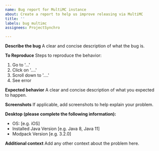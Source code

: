 ```yaml
---
name: Bug report for MultiMC instance
about: Create a report to help us improve releasing via MultiMC
title: ''
labels: bug multimc
assignees: ProjectSynchro

---
```


**Describe the bug**
A clear and concise description of what the bug is.

**To Reproduce**
Steps to reproduce the behavior:
1. Go to '...'
2. Click on '....'
3. Scroll down to '....'
4. See error

**Expected behavior**
A clear and concise description of what you expected to happen.

**Screenshots**
If applicable, add screenshots to help explain your problem.

**Desktop (please complete the following information):**
 - OS: [e.g. iOS]
 - Installed Java Version [e.g. Java 8, Java 11]
 - Modpack Version [e.g. 3.2.0]

**Additional context**
Add any other context about the problem here.
